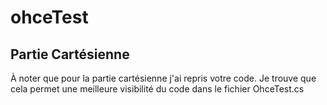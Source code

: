 # ohceTest

## Partie Cartésienne

À noter que pour la partie cartésienne j'ai repris votre code.
Je trouve que cela permet une meilleure visibilité du code dans le fichier OhceTest.cs
